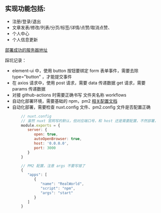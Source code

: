 ## 实现功能包括: 
   - 注册/登录/退出
   - 文章发表/修改/列表/分页/标签/详情/点赞/取消点赞、
   - 个人中心
   - 个人信息更新


[部署成功的服务器地址](http://106.75.191.167:3000)

踩坑记录：
   - element-ui 中，使用 button 按钮要绑定 form 表单事件，需要去除 type="button" ，才能提交事件
   - 在 axios 请求中，使用 post 请求，需要 data 传递数据
     get 请求，需要 params 传递数据
   - 对接 github-actions 时需要正确书写 文件夹名称 workflows
   - 自动化部署环境，需要基础的 npm，pm2 
     [相关配置文档]('https://gitee.com/lagoufed/fed-e-questions/tree/master/part3/%E7%AC%94%E8%AE%B01-%E6%9C%8D%E5%8A%A1%E5%99%A8%E8%B4%AD%E4%B9%B0%E4%B8%8E%E5%88%9D%E5%A7%8B%E5%8C%96#%E6%B3%A8%E5%86%8C--%E8%B4%AD%E4%B9%B0')
   - 自动化部署，需要检查 nuxt.config 文件、pm2.config 文件是否配置正确
     ```js
         // nuxt.config
         // 虽然 nuxt 官网写的默认，但对应端口号，和 host 还是需要配置，不然部署，不报错，但也不生效
         module.exports = {
            server: {
               open: true,
               autoOpenBrowser: true,
               host: '0.0.0.0',
               port: 3000  
            }
         }

         // PM2 配置，注意 args 不要写错了
         {
            "apps": [
               {
                  "name": "RealWorld",
                  "script": "npm",
                  "args": "start"
               }
            ]
         }
     ```